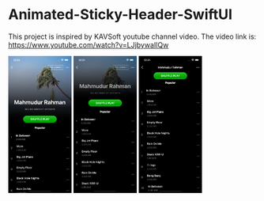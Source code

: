 # Animated-Sticky-Header-SwiftUI

This project is inspired by KAVSoft youtube channel video. The video link is: https://www.youtube.com/watch?v=LJjbywaIlQw

<img src='https://github.com/Farhad2015/Animated-Sticky-Header-SwiftUI/blob/main/1.png' width="128"/> <img src='https://github.com/Farhad2015/Animated-Sticky-Header-SwiftUI/blob/main/2.png' width="128"/> <img src='https://github.com/Farhad2015/Animated-Sticky-Header-SwiftUI/blob/main/3.png' width="128"/>

